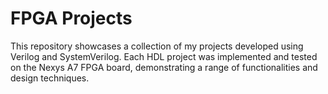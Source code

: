# FPGA Projects

This repository showcases a collection of my projects developed using Verilog and SystemVerilog. Each HDL project was implemented and tested on the Nexys A7 FPGA board, demonstrating a range of functionalities and design techniques.
